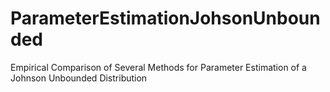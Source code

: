 # ParameterEstimationJohsonUnbounded
Empirical Comparison of Several Methods for Parameter Estimation of a Johnson Unbounded Distribution
